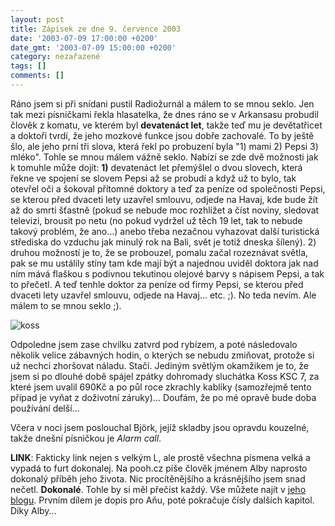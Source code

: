 ```yaml
---
layout: post
title: Zápisek ze dne 9. července 2003
date: '2003-07-09 17:00:00 +0200'
date_gmt: '2003-07-09 15:00:00 +0200'
category: nezařazené
tags: []
comments: []
---
```

<p>Ráno jsem si při snídani pustil Radiožurnál a málem to se mnou seklo. Jen tak  mezi písničkami řekla hlasatelka, že dnes ráno se v Arkansasu probudil člověk z  komatu, ve kterém byl <span style="font-weight:bold">devatenáct let</span>, takže teď mu je  devětatřicet a doktoři tvrdí, že jeho mozkové funkce jsou dobře zachovalé. To by  ještě šlo, ale jeho prní tři slova, která řekl po probuzení byla &quot;1) mami 2) <span  class="oranz">Pepsi</span> 3) mléko&quot;. Tohle se mnou málem vážně seklo. Nabízí  se zde dvě možnosti jak k tomuhle může dojít: <span style="font-weight:bold">1)</span>  devatenáct let přemýšlel o dvou slovech, která řekne ve spojení se slovem Pepsi až  se probudí a když už to bylo, tak otevřel oči a šokoval přítomné doktory a teď  za peníze od společnosti Pepsi, se kterou před dvaceti lety uzavřel smlouvu, odjede na  Havaj, kde bude žít až do smrti šťastně (pokud se nebude moc rozhlížet a číst  noviny, sledovat televizi, brousit po netu (no pokud vydržel už těch 19 let, tak to  nebude takový problém, že ano...) anebo třeba nezačnou vyhazovat další turistická  střediska do vzduchu jak minulý rok na Bali, svět je totiž dneska šílený). <span  class="oranz">2)</span> druhou možností je to, že se probouzel, pomalu začal  rozeznávat světla, pak se mu ustálily stíny tam kde mají být a najednou uviděl  doktora jak nad ním mává flaškou s podivnou tekutinou olejové barvy s nápisem Pepsi,  a tak to přečetl. A teď tenhle doktor za peníze od firmy Pepsi, se kterou před  dvaceti lety uzavřel smlouvu, odjede na Havaj... etc. ;). No teda nevím. Ale málem to  se mnou seklo ;).</p>
<div >  <img src="%base_url%/assets/old-images/koss.jpg" alt="koss"></div>
<p>Odpoledne jsem  zase chvilku zatvrd pod rybízem, a poté následovalo několik velice zábavných hodin,  o kterých se nebudu zmiňovat, protože si už nechci zhoršovat náladu. Stačí.  Jediným světlým okamžikem je to, že jsem si po dlouhé době spájel zpátky  dohromady sluchátka Koss KSC 7, za které jsem uvalil 690Kč a po půl roce zkrachly  kablíky (samozřejmě tento případ je vyňat z doživotní záruky)... Doufám, že po  mé opravě bude doba používání delší...</p>
<p>Včera v noci jsem poslouchal Björk, jejíž skladby jsou opravdu kouzelné, takže  dnešní písničkou je <i title="tady býval odkaz na soubor 'alarm.htm'">Alarm call</i>.</p>
<p><span style="font-weight:bold">LINK</span>: Fakticky link nejen s velkým L, ale prostě všechna  písmena velká a vypadá to furt dokonalej. Na pooh.cz píše člověk jménem <span  class="oranz">Alby</span> naprosto dokonalý příběh jeho života. Nic  procítěnějšího a krásnějšího jsem snad nečetl. <span style="font-weight:bold">Dokonalé</span>.  Tohle by si měl přečíst každý. Vše můžete najít v <a  href="http://www.pooh.cz/alby" target="_blank">jeho blogu</a>. Prvním dílem je dopis pro  Aňu, poté pokračuje čísly dalších kapitol. Díky Alby...</p>
